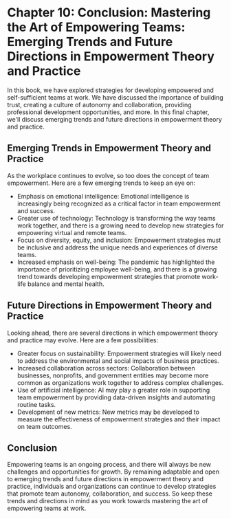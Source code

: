 Chapter 10: Conclusion: Mastering the Art of Empowering Teams: Emerging Trends and Future Directions in Empowerment Theory and Practice
=======================================================================================================================================

In this book, we have explored strategies for developing empowered and self-sufficient teams at work. We have discussed the importance of building trust, creating a culture of autonomy and collaboration, providing professional development opportunities, and more. In this final chapter, we'll discuss emerging trends and future directions in empowerment theory and practice.

Emerging Trends in Empowerment Theory and Practice
--------------------------------------------------

As the workplace continues to evolve, so too does the concept of team empowerment. Here are a few emerging trends to keep an eye on:

* Emphasis on emotional intelligence: Emotional intelligence is increasingly being recognized as a critical factor in team empowerment and success.
* Greater use of technology: Technology is transforming the way teams work together, and there is a growing need to develop new strategies for empowering virtual and remote teams.
* Focus on diversity, equity, and inclusion: Empowerment strategies must be inclusive and address the unique needs and experiences of diverse teams.
* Increased emphasis on well-being: The pandemic has highlighted the importance of prioritizing employee well-being, and there is a growing trend towards developing empowerment strategies that promote work-life balance and mental health.

Future Directions in Empowerment Theory and Practice
----------------------------------------------------

Looking ahead, there are several directions in which empowerment theory and practice may evolve. Here are a few possibilities:

* Greater focus on sustainability: Empowerment strategies will likely need to address the environmental and social impacts of business practices.
* Increased collaboration across sectors: Collaboration between businesses, nonprofits, and government entities may become more common as organizations work together to address complex challenges.
* Use of artificial intelligence: AI may play a greater role in supporting team empowerment by providing data-driven insights and automating routine tasks.
* Development of new metrics: New metrics may be developed to measure the effectiveness of empowerment strategies and their impact on team outcomes.

Conclusion
----------

Empowering teams is an ongoing process, and there will always be new challenges and opportunities for growth. By remaining adaptable and open to emerging trends and future directions in empowerment theory and practice, individuals and organizations can continue to develop strategies that promote team autonomy, collaboration, and success. So keep these trends and directions in mind as you work towards mastering the art of empowering teams at work.


